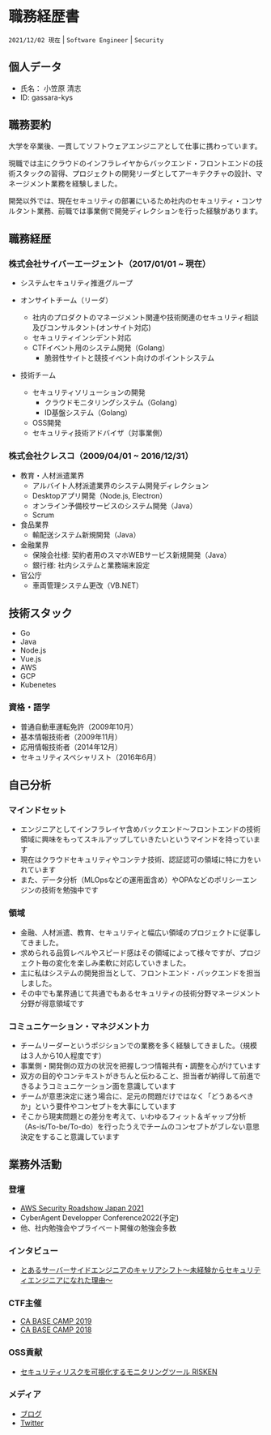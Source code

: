 # 職務経歴書

`2021/12/02 現在` | `Software Engineer` | `Security`

## 個人データ

- 氏名： 小笠原 清志
- ID: gassara-kys


## 職務要約

大学を卒業後、一貫してソフトウェアエンジニアとして仕事に携わっています。

現職では主にクラウドのインフラレイヤからバックエンド・フロントエンドの技術スタックの習得、プロジェクトの開発リーダとしてアーキテクチャの設計、マネージメント業務を経験しました。

開発以外では、現在セキュリティの部署にいるため社内のセキュリティ・コンサルタント業務、前職では事業側で開発ディレクションを行った経験があります。


## 職務経歴

### 株式会社サイバーエージェント（2017/01/01 ~ 現在）

- システムセキュリティ推進グループ
- オンサイトチーム（リーダ）
  - 社内のプロダクトのマネージメント関連や技術関連のセキュリティ相談及びコンサルタント(オンサイト対応)
  - セキュリティインシデント対応
  - CTFイベント用のシステム開発（Golang）
    - 脆弱性サイトと競技イベント向けのポイントシステム

- 技術チーム
  - セキュリティソリューションの開発
    - クラウドモニタリングシステム（Golang）
    - ID基盤システム（Golang）
  - OSS開発
  - セキュリティ技術アドバイザ（対事業側）

### 株式会社クレスコ（2009/04/01 ~ 2016/12/31）

- 教育・人材派遣業界
  - アルバイト人材派遣業界のシステム開発ディレクション　
  - Desktopアプリ開発（Node.js, Electron）
  - オンライン予備校サービスのシステム開発（Java）
  - Scrum
- 食品業界
  - 輸配送システム新規開発（Java）
- 金融業界
  - 保険会社様: 契約者用のスマホWEBサービス新規開発（Java）
  - 銀行様: 社内システムと業務端末設定
- 官公庁
  - 車両管理システム更改（VB.NET）


## 技術スタック

- Go
- Java
- Node.js
- Vue.js
- AWS
- GCP
- Kubenetes

### 資格・語学

- 普通自動車運転免許（2009年10月）
- 基本情報技術者（2009年11月）
- 応用情報技術者（2014年12月）
- セキュリティスペシャリスト（2016年6月）

## 自己分析

### マインドセット

- エンジニアとしてインフラレイヤ含めバックエンド〜フロントエンドの技術領域に興味をもってスキルアップしていきたいというマインドを持っています
- 現在はクラウドセキュリティやコンテナ技術、認証認可の領域に特に力をいれています
- また、データ分析（MLOpsなどの運用面含め）やOPAなどのポリシーエンジンの技術を勉強中です

### 領域

- 金融、人材派遣、教育、セキュリティと幅広い領域のプロジェクトに従事してきました。
- 求められる品質レベルやスピード感はその領域によって様々ですが、プロジェクト毎の変化を楽しみ柔軟に対応していきました。
- 主に私はシステムの開発担当として、フロントエンド・バックエンドを担当しました。
- その中でも業界通じて共通でもあるセキュリティの技術分野マネージメント分野が得意領域です

### コミュニケーション・マネジメント力

- チームリーダーというポジションでの業務を多く経験してきました。（規模は３人から10人程度です）
- 事業側・開発側の双方の状況を把握しつつ情報共有・調整を心がけています
- 双方の目的やコンテキストがきちんと伝わること、担当者が納得して前進できるようコミュニケーション面を意識しています
- チームが意思決定に迷う場合に、足元の問題だけではなく「どうあるべきか」という要件やコンセプトを大事にしています
- そこから現実問題との差分を考えて、いわゆるフィット＆ギャップ分析（As-is/To-be/To-do）を行ったうえでチームのコンセプトがブレない意思決定をすること意識しています

## 業務外活動

### 登壇

- [AWS Security Roadshow Japan 2021](https://www.cyberagent.co.jp/techinfo/news/detail/id=26836)
- CyberAgent Developper Conference2022(予定)
- 他、社内勉強会やプライベート開催の勉強会多数

### インタビュー

- [とあるサーバーサイドエンジニアのキャリアシフト〜未経験からセキュリティエンジニアになれた理由〜](https://www.wantedly.com/companies/cyberagent/post_articles/116063)

### CTF主催

- [CA BASE CAMP 2019](https://developers.cyberagent.co.jp/blog/archives/19910/)
- [CA BASE CAMP 2018](https://developers.cyberagent.co.jp/blog/archives/13613/)

### OSS貢献

- [セキュリティリスクを可視化するモニタリングツール RISKEN](https://github.com/ca-risken/doc)

### メディア

- [ブログ](https://zenn.dev/ogapan)
- [Twitter](https://twitter.com/gassara5)



